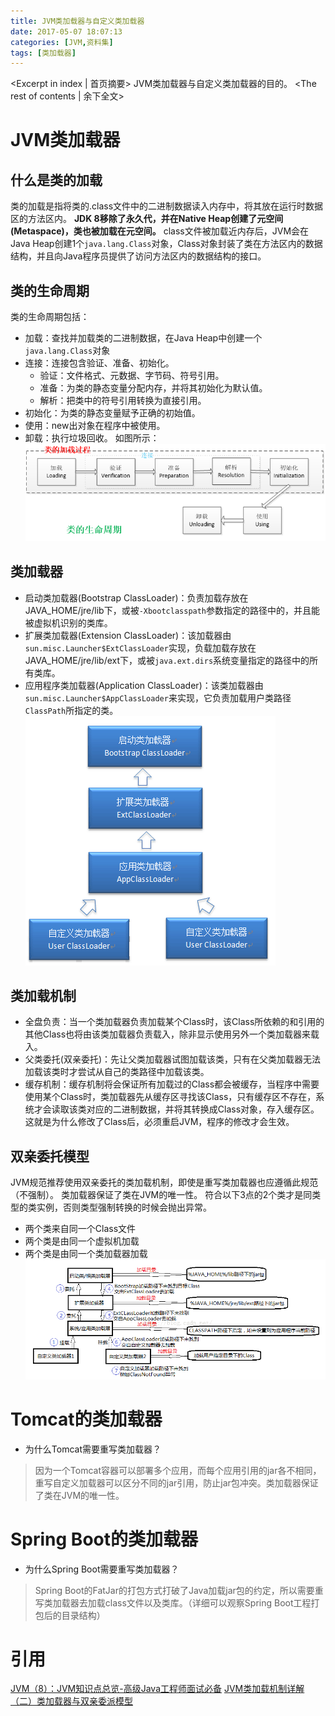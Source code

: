 ```yaml
---
title: JVM类加载器与自定义类加载器
date: 2017-05-07 18:07:13
categories: [JVM,资料集]
tags: [类加载器]
---
```

<Excerpt in index | 首页摘要>
JVM类加载器与自定义类加载器的目的。<!-- more -->
<The rest of contents | 余下全文>
# JVM类加载器
## 什么是类的加载
类的加载是指将类的.class文件中的二进制数据读入内存中，将其放在运行时数据区的方法区内。
**JDK 8移除了永久代，并在Native Heap创建了元空间(Metaspace)，类也被加载在元空间。**
class文件被加载近内存后，JVM会在Java Heap创建1个`java.lang.Class`对象，Class对象封装了类在方法区内的数据结构，并且向Java程序员提供了访问方法区内的数据结构的接口。
## 类的生命周期
类的生命周期包括：
- 加载：查找并加载类的二进制数据，在Java Heap中创建一个`java.lang.Class`对象
- 连接：连接包含验证、准备、初始化。
    * 验证：文件格式、元数据、字节码、符号引用。
    * 准备：为类的静态变量分配内存，并将其初始化为默认值。
    * 解析：把类中的符号引用转换为直接引用。
- 初始化：为类的静态变量赋予正确的初始值。
- 使用：new出对象在程序中被使用。
- 卸载：执行垃圾回收。
如图所示：
![类的生命周期](/resources/img/jvm/类的生命周期.png)

## 类加载器
- 启动类加载器(Bootstrap ClassLoader)：负责加载存放在JAVA_HOME/jre/lib下，或被`-Xbootclasspath`参数指定的路径中的，并且能被虚拟机识别的类库。
- 扩展类加载器(Extension ClassLoader)：该加载器由`sun.misc.Launcher$ExtClassLoader`实现，负载加载存放在JAVA_HOME/jre/lib/ext下，或被`java.ext.dirs`系统变量指定的路径中的所有类库。
- 应用程序类加载器(Application ClassLoader)：该类加载器由`sun.misc.Launcher$AppClassLoader`来实现，它负责加载用户类路径`ClassPath`所指定的类。
![类加载器](/resources/img/jvm/类加载器.png)

## 类加载机制
- 全盘负责：当一个类加载器负责加载某个Class时，该Class所依赖的和引用的其他Class也将由该类加载器负责载入，除非显示使用另外一个类加载器来载入。
- 父类委托(双亲委托)：先让父类加载器试图加载该类，只有在父类加载器无法加载该类时才尝试从自己的类路径中加载该类。
- 缓存机制：缓存机制将会保证所有加载过的Class都会被缓存，当程序中需要使用某个Class时，类加载器先从缓存区寻找该Class，只有缓存区不存在，系统才会读取该类对应的二进制数据，并将其转换成Class对象，存入缓存区。这就是为什么修改了Class后，必须重启JVM，程序的修改才会生效。

## 双亲委托模型
JVM规范推荐使用双亲委托的类加载机制，即使是重写类加载器也应遵循此规范（不强制）。
类加载器保证了类在JVM的唯一性。
符合以下3点的2个类才是同类型的类实例，否则类型强制转换的时候会抛出异常。
- 两个类来自同一个Class文件
- 两个类是由同一个虚拟机加载
- 两个类是由同一个类加载器加载
![双亲委派加载机制](/resources/img/jvm/双亲委派加载机制.png)

# Tomcat的类加载器
- 为什么Tomcat需要重写类加载器？
> 因为一个Tomcat容器可以部署多个应用，而每个应用引用的jar各不相同，重写自定义加载器可以区分不同的jar引用，防止jar包冲突。类加载器保证了类在JVM的唯一性。



# Spring Boot的类加载器
- 为什么Spring Boot需要重写类加载器？
> Spring Boot的FatJar的打包方式打破了Java加载jar包的约定，所以需要重写类加载器去加载class文件以及类库。（详细可以观察Spring Boot工程打包后的目录结构）

# 引用
[JVM（8）：JVM知识点总览-高级Java工程师面试必备](http://www.importnew.com/23792.html)
[JVM类加载机制详解（二）类加载器与双亲委派模型](http://blog.csdn.net/zhangliangzi/article/details/51338291)
